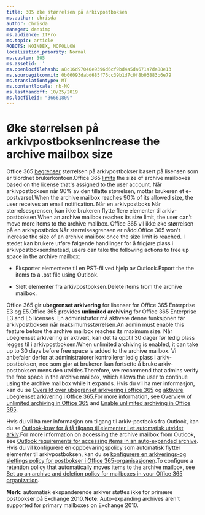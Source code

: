 ```yaml
---
title: 305 øke størrelsen på arkivpostboksen
ms.author: chrisda
author: chrisda
manager: dansimp
ms.audience: ITPro
ms.topic: article
ROBOTS: NOINDEX, NOFOLLOW
localization_priority: Normal
ms.custom: 305
ms.assetid: ''
ms.openlocfilehash: a8c16d97040e9396d6cf9bd4a5da671a7da88e13
ms.sourcegitcommit: 0b06093dabd685f76cc39b1d7c0f8b03883b6e79
ms.translationtype: MT
ms.contentlocale: nb-NO
ms.lasthandoff: 10/25/2019
ms.locfileid: "36661809"
---
```

# <a name="increase-the-archive-mailbox-size"></a><span data-ttu-id="da6f3-102">Øke størrelsen på arkivpostboksen</span><span class="sxs-lookup"><span data-stu-id="da6f3-102">Increase the archive mailbox size</span></span>

<span data-ttu-id="da6f3-103">Office 365 [begrenser](https://docs.microsoft.com/office365/servicedescriptions/exchange-online-service-description/exchange-online-limits#mailbox-storage-limits) størrelsen på arkivpostbokser basert på lisensen som er tilordnet brukerkontoen.</span><span class="sxs-lookup"><span data-stu-id="da6f3-103">Office 365 [limits](https://docs.microsoft.com/office365/servicedescriptions/exchange-online-service-description/exchange-online-limits#mailbox-storage-limits) the size of archive mailboxes based on the license that's assigned to the user account.</span></span> <span data-ttu-id="da6f3-104">Når arkivpostboksen når 90% av den tillatte størrelsen, mottar brukeren et e-postvarsel.</span><span class="sxs-lookup"><span data-stu-id="da6f3-104">When the archive mailbox reaches 90% of its allowed size, the user receives an email notification.</span></span> <span data-ttu-id="da6f3-105">Når en arkivpostboks Når størrelsesgrensen, kan ikke brukeren flytte flere elementer til arkiv-postboksen.</span><span class="sxs-lookup"><span data-stu-id="da6f3-105">When an archive mailbox reaches its size limit, the user can't move more items to the archive mailbox.</span></span> <span data-ttu-id="da6f3-106">Office 365 vil ikke øke størrelsen på en arkivpostboks Når størrelsesgrensen er nådd.</span><span class="sxs-lookup"><span data-stu-id="da6f3-106">Office 365 won't increase the size of an archive mailbox once the size limit is reached.</span></span> <span data-ttu-id="da6f3-107">I stedet kan brukere utføre følgende handlinger for å frigjøre plass i arkivpostboksen:</span><span class="sxs-lookup"><span data-stu-id="da6f3-107">Instead, users can take the following actions to free up space in the archive mailbox:</span></span>

- <span data-ttu-id="da6f3-108">Eksporter elementene til en PST-fil ved hjelp av Outlook.</span><span class="sxs-lookup"><span data-stu-id="da6f3-108">Export the the items to a .pst file using Outlook.</span></span>

- <span data-ttu-id="da6f3-109">Slett elementer fra arkivpostboksen.</span><span class="sxs-lookup"><span data-stu-id="da6f3-109">Delete items from the archive mailbox.</span></span>

<span data-ttu-id="da6f3-110">Office 365 gir **ubegrenset arkivering** for lisenser for Office 365 Enterprise E3 og E5.</span><span class="sxs-lookup"><span data-stu-id="da6f3-110">Office 365 provides **unlimited archiving** for Office 365 Enterprise E3 and E5 licenses.</span></span> <span data-ttu-id="da6f3-111">En administrator må aktivere denne funksjonen før arkivpostboksen når maksimumsstørrelsen.</span><span class="sxs-lookup"><span data-stu-id="da6f3-111">An admin must enable this feature before the archive mailbox reaches its maximum size.</span></span> <span data-ttu-id="da6f3-112">Når ubegrenset arkivering er aktivert, kan det ta opptil 30 dager før ledig plass legges til i arkivpostboksen.</span><span class="sxs-lookup"><span data-stu-id="da6f3-112">When unlimited archiving is enabled, it can take up to 30 days before free space is added to the archive mailbox.</span></span> <span data-ttu-id="da6f3-113">Vi anbefaler derfor at administratorer kontrollerer ledig plass i arkiv-postboksen, noe som gjør at brukeren kan fortsette å bruke arkiv-postboksen mens den utvides.</span><span class="sxs-lookup"><span data-stu-id="da6f3-113">Therefore, we recommend that admins verify the free space in the archive mailbox, which allows the user to continue using the archive mailbox while it expands.</span></span> <span data-ttu-id="da6f3-114">Hvis du vil ha mer informasjon, kan du se [Oversikt over ubegrenset arkivering i office 365](https://docs.microsoft.com/office365/securitycompliance/unlimited-archiving) og [aktivere ubegrenset arkivering i Office 365](https://docs.microsoft.com/office365/securitycompliance/enable-unlimited-archiving).</span><span class="sxs-lookup"><span data-stu-id="da6f3-114">For more information, see [Overview of unlimited archiving in Office 365](https://docs.microsoft.com/office365/securitycompliance/unlimited-archiving) and [Enable unlimited archiving in Office 365](https://docs.microsoft.com/office365/securitycompliance/enable-unlimited-archiving).</span></span>

<span data-ttu-id="da6f3-115">Hvis du vil ha mer informasjon om tilgang til arkiv-postboks fra Outlook, kan du se [Outlook-krav for å få tilgang til elementer i et automatisk utvidet arkiv](https://docs.microsoft.com/office365/securitycompliance/unlimited-archiving#outlook-requirements-for-accessing-items-in-an-auto-expanded-archive).</span><span class="sxs-lookup"><span data-stu-id="da6f3-115">For more information on accessing the archive mailbox from Outlook, see [Outlook requirements for accessing items in an auto-expanded archive](https://docs.microsoft.com/office365/securitycompliance/unlimited-archiving#outlook-requirements-for-accessing-items-in-an-auto-expanded-archive).</span></span> <span data-ttu-id="da6f3-116">Hvis du vil konfigurere en oppbevaringspolicy som automatisk flytter elementer til arkivpostboksen, kan du se [konfigurere en arkiverings-og slettings policy for postbokser i Office 365-organisasjonen](https://docs.microsoft.com/office365/securitycompliance/set-up-an-archive-and-deletion-policy-for-mailboxes).</span><span class="sxs-lookup"><span data-stu-id="da6f3-116">To configure a retention policy that automatically moves items to the archive mailbox, see [Set up an archive and deletion policy for mailboxes in your Office 365 organization](https://docs.microsoft.com/office365/securitycompliance/set-up-an-archive-and-deletion-policy-for-mailboxes).</span></span>

<span data-ttu-id="da6f3-117">**Merk**: automatisk ekspanderende arkiver støttes ikke for primære postbokser på Exchange 2010.</span><span class="sxs-lookup"><span data-stu-id="da6f3-117">**Note**: Auto-expanding archives aren't supported for primary mailboxes on Exchange 2010.</span></span>
